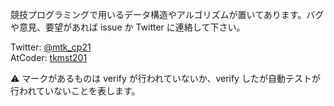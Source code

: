 競技プログラミングで用いるデータ構造やアルゴリズムが置いてあります。バグや意見、要望があれば issue か Twitter に連絡して下さい。  

Twitter: [@mtk_cp21](https://twitter.com/mtk_cp21)  
AtCoder: [tkmst201](https://atcoder.jp/users/tkmst201)  

:warning: マークがあるものは verify が行われていないか、verify したが自動テストが行われていないことを表します。

<br>